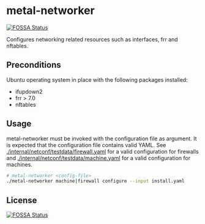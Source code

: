 # metal-networker
[![FOSSA Status](https://app.fossa.io/api/projects/git%2Bgithub.com%2Fmetal-stack%2Fmetal-networker.svg?type=shield)](https://app.fossa.io/projects/git%2Bgithub.com%2Fmetal-stack%2Fmetal-networker?ref=badge_shield)


Configures networking related resources such as interfaces, frr and nftables.

## Preconditions

Ubuntu operating system in place with the following packages installed: 

- ifupdown2
- frr > 7.0
- nftables


## Usage

metal-networker must be invoked with the configuration file as argument. It is expected that the configuration file 
contains valid YAML. See [./internal/netconf/testdata/firewall.yaml](internal/netconf/testdata/firewall.yaml) for a valid configuration for firewalls and [./internal/netconf/testdata/machine.yaml](internal/netconf/testdata/machine.yaml) for a valid configuration for machines.

```bash
# metal-networker <config-file>
./metal-networker machine|firewall configure --input install.yaml

```


## License
[![FOSSA Status](https://app.fossa.io/api/projects/git%2Bgithub.com%2Fmetal-stack%2Fmetal-networker.svg?type=large)](https://app.fossa.io/projects/git%2Bgithub.com%2Fmetal-stack%2Fmetal-networker?ref=badge_large)